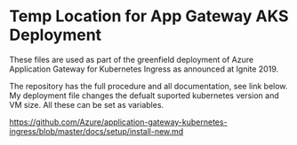 # Temp Location for App Gateway AKS Deployment 

These files are used as part of the greenfield deployment of Azure Application Gateway for Kubernetes Ingress as announced at Ignite 2019. 

The repository has the full procedure and all documentation, see link below. My deployment file changes the defualt suported kubernetes version and VM size.  All these can be set as variables.  

https://github.com/Azure/application-gateway-kubernetes-ingress/blob/master/docs/setup/install-new.md

